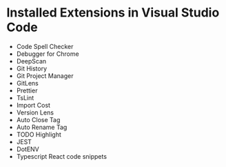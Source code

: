 # Installed Extensions in Visual Studio Code

-   Code Spell Checker
-   Debugger for Chrome
-   DeepScan
-   Git History
-   Git Project Manager
-   GitLens
-   Prettier
-   TsLint
-   Import Cost
-   Version Lens
-   Auto Close Tag
-   Auto Rename Tag
-   TODO Highlight
-   JEST
-   DotENV
-   Typescript React code snippets
